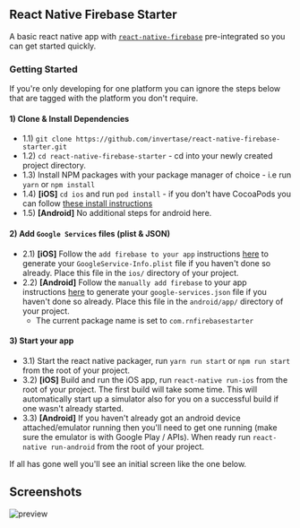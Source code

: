 ## React Native Firebase Starter

A basic react native app with [`react-native-firebase`](https://github.com/invertase/react-native-firebase) pre-integrated so you can get started quickly.

### Getting Started

If you're only developing for one platform you can ignore the steps below that are tagged with the platform you don't require.

#### 1) Clone & Install Dependencies

- 1.1) `git clone https://github.com/invertase/react-native-firebase-starter.git`
- 1.2) `cd react-native-firebase-starter` - cd into your newly created project directory.
- 1.3) Install NPM packages with your package manager of choice - i.e run `yarn` or `npm install`
- 1.4) **[iOS]** `cd ios` and run `pod install` - if you don't have CocoaPods you can follow [these install instructions](https://guides.cocoapods.org/using/getting-started.html#getting-started)
- 1.5) **[Android]** No additional steps for android here.

#### 2) Add `Google Services` files (plist & JSON)

- 2.1) **[iOS]** Follow the `add firebase to your app` instructions [here](https://firebase.google.com/docs/ios/setup#add_firebase_to_your_app) to generate your `GoogleService-Info.plist` file if you haven't done so already. Place this file in the `ios/` directory of your project.
- 2.2) **[Android]** Follow the `manually add firebase` to your app instructions [here](https://firebase.google.com/docs/android/setup#manually_add_firebase) to generate your `google-services.json` file if you haven't done so already. Place this file in the `android/app/` directory of your project.
  - The current package name is set to `com.rnfirebasestarter`
  
#### 3) Start your app

- 3.1) Start the react native packager, run `yarn run start` or `npm run start` from the root of your project.
- 3.2) **[iOS]** Build and run the iOS app, run `react-native run-ios` from the root of your project. The first build will take some time. This will automatically start up a simulator also for you on a successful build if one wasn't already started.
- 3.3) **[Android]** If you haven't already got an android device attached/emulator running then you'll need to get one running (make sure the emulator is with Google Play / APIs). When ready run `react-native run-android` from the root of your project.

If all has gone well you'll see an initial screen like the one below.
  
## Screenshots

![preview](https://i.imgur.com/4lG4HuS.png)
